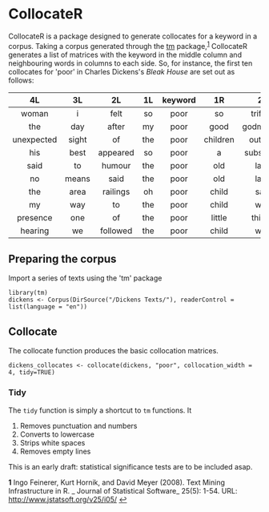 # CollocateR

CollocateR is a package designed to generate collocates for a keyword in a corpus. Taking a corpus generated through the [tm](https://r-forge.r-project.org/projects/tm/) package,<sup id="a1">[1](#f1)</sup> CollocateR generates a list of matrices with the keyword in the middle column and neighbouring words in columns to each side. So, for instance, the first ten collocates for 'poor' in Charles Dickens's *Bleak House* are set out as follows:

|     4L     |  3L   |    2L    | 1L  | keyword |    1R    |     2R     |   3R    |       4R       |
|:----------:|:-----:|:--------:|:---:|:-------:|:--------:|:----------:|:-------:|:--------------:|
|   woman    |   i   |   felt   | so  |  poor   |    so    |  trifling  |   and   |       so       |
|    the     |  day  |  after   | my  |  poor   |   good   | godmother  |   was   |     buried     |
| unexpected | sight |    of    | the |  poor   | children |  outside   | waving  |     their      |
|    his     | best  | appeared | so  |  poor   |    a     | substitute |   for   |      the       |
|    said    |  to   |  humour  | the |  poor   |   old    |    lady    |  that   |       we       |
|     no     | means |   said   | the |  poor   |   old    |    lady    | keeping |       up       |
|    the     | area  | railings | oh  |  poor   |  child   |    said    |    i    |      let       |
|     my     |  way  |    to    | the |  poor   |  child   |    who     |   was   |      one       |
|  presence  |  one  |    of    | the |  poor   |  little  |   things   |  fell   | downstairsdown |
|  hearing   |  we   | followed | the |  poor   |  child   |    who     |   had   |    tumbled     |

## Preparing the corpus

Import a series of texts using the 'tm' package
```
library(tm)
dickens <- Corpus(DirSource("/Dickens Texts/"), readerControl = list(language = "en"))
```

## Collocate

The collocate function produces the basic collocation matrices.

```
dickens_collocates <- collocate(dickens, "poor", collocation_width = 4, tidy=TRUE)
```

### Tidy

The `tidy` function is simply a shortcut to `tm` functions. It

1. Removes punctuation and numbers
2. Converts to lowercase
3. Strips white spaces
4. Removes empty lines


This is an early draft: statistical significance tests are to be included asap.



<!-- footnote -->

<b id="f1">1</b> Ingo Feinerer, Kurt Hornik, and David Meyer (2008). Text Mining Infrastructure in R. _ Journal of
  Statistical Software_ 25(5): 1-54. URL: http://www.jstatsoft.org/v25/i05/  [↩](#a1)

<!-- footnote ends -->
